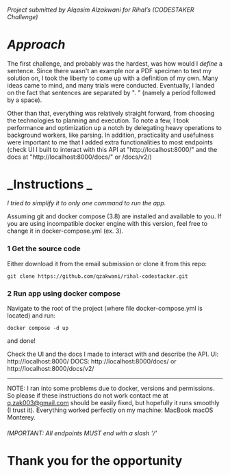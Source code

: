 ###### Project submitted by Alqasim Alzakwani for Rihal’s (CODESTAKER Challenge)

# **_Approach_**

The first challenge, and probably was the hardest, was how would I _define_ a sentence. Since there wasn't an example nor a PDF specimen to test my solution on, I took the liberty to come up with a definition of my own. Many ideas came to mind, and many trials were conducted. Eventually, I landed on the fact that sentences are separated by ". " (namely a period followed by a space).

Other than that, everything was relatively straight forward, from choosing the technologies to planning and execution. To note a few, I took performance and optimization up a notch by delegating heavy operations to background workers, like parsing. In addition, practicality and usefulness were important to me that I added extra functionalities to most endpoints (check UI I built to interact with this API at "http://localhost:8000/" and the docs at "http://localhost:8000/docs/" or /docs/v2/)

# **_Instructions _**

_I tried to simplify it to only one command to run the app._

Assuming git and docker compose (3.8) are installed and available to you. If you are using incompatible docker engine with this version, feel free to change it in docker-compose.yml (ex. 3).

### 1 Get the source code

Either download it from the email submission or clone it from this repo:

```shell
git clone https://github.com/qzakwani/rihal-codestacker.git
```

### 2 Run app using docker compose

Navigate to the root of the project (where file docker-compose.yml is located) and run:

```shell
docker compose -d up
```

and done!

Check the UI and the docs I made to interact with and describe the API.
UI: http://localhost:8000/
DOCS: http://localhost:8000/docs/ or http://localhost:8000/docs/v2/

---

NOTE: I ran into some problems due to docker, versions and permissions. So please if these instructions do not work contact me at q.zak003@gmail.com should be easily fixed, but hopefully it runs smoothly (I trust it).
Everything worked perfectly on my machine: MacBook macOS Monterey.

###### IMPORTANT: All endpoints MUST end with a slash '/'

# Thank you for the opportunity
